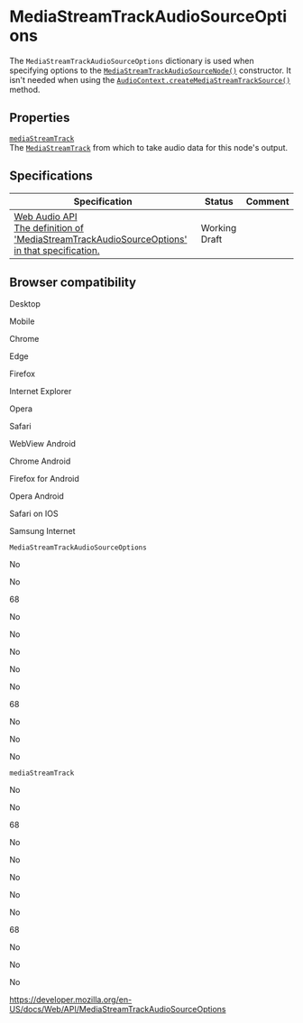 # MediaStreamTrackAudioSourceOptions

The `MediaStreamTrackAudioSourceOptions` dictionary is used when specifying options to the [`MediaStreamTrackAudioSourceNode()`](mediastreamtrackaudiosourcenode/mediastreamtrackaudiosourcenode) constructor. It isn't needed when using the [`AudioContext.createMediaStreamTrackSource()`](audiocontext/createmediastreamtracksource) method.

## Properties

[`mediaStreamTrack`](mediastreamtrackaudiosourceoptions/mediastreamtrack)  
The [`MediaStreamTrack`](mediastreamtrack) from which to take audio data for this node's output.

## Specifications

<table><thead><tr class="header"><th>Specification</th><th>Status</th><th>Comment</th></tr></thead><tbody><tr class="odd"><td><a href="https://webaudio.github.io/web-audio-api/#dictdef-mediastreamtrackaudiosourceoptions">Web Audio API<br />
<span class="small">The definition of 'MediaStreamTrackAudioSourceOptions' in that specification.</span></a></td><td><span class="spec-wd">Working Draft</span></td><td></td></tr></tbody></table>

## Browser compatibility

Desktop

Mobile

Chrome

Edge

Firefox

Internet Explorer

Opera

Safari

WebView Android

Chrome Android

Firefox for Android

Opera Android

Safari on IOS

Samsung Internet

`MediaStreamTrackAudioSourceOptions`

No

No

68

No

No

No

No

No

68

No

No

No

`mediaStreamTrack`

No

No

68

No

No

No

No

No

68

No

No

No

<a href="https://developer.mozilla.org/en-US/docs/Web/API/MediaStreamTrackAudioSourceOptions" class="_attribution-link">https://developer.mozilla.org/en-US/docs/Web/API/MediaStreamTrackAudioSourceOptions</a>
